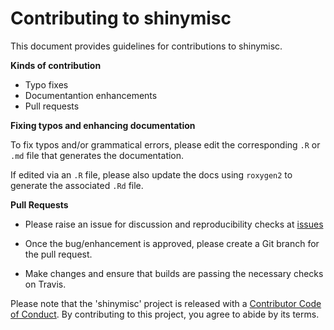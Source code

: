 # Contributing to shinymisc

This document provides guidelines for contributions to shinymisc.

**Kinds of contribution**

* Typo fixes
* Documentantion enhancements
* Pull requests


**Fixing typos and enhancing documentation**

To fix typos and/or grammatical errors, please edit the corresponding `.R` or `.md` file that generates the documentation. 

If edited via an `.R` file, please also update the docs using `roxygen2` to generate the associated `.Rd` file.

**Pull Requests**

* Please raise an issue for discussion and reproducibility checks at [issues](https://github.com/Nelson-Gon/shinymisc/issues)

* Once the bug/enhancement is approved, please create a Git branch for the pull request.

* Make changes and ensure that builds are passing the necessary checks on Travis.



Please note that the 'shinymisc' project is released with a
[Contributor Code of Conduct](CODE_OF_CONDUCT.md).
By contributing to this project, you agree to abide by its terms.
